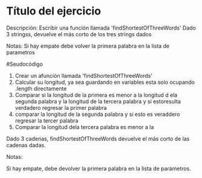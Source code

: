 
# Título del ejercicio

Descripción:
Escribir una función llamada 'findShortestOfThreeWords' Dado 3 stringss, devuelve el más
corto de los tres strings dados

Notas:
Si hay empate debe volver la primera palabra en la lista de parametros

#Seudocódigo
1. Crear un afunción llamada 'findShortestOfThreeWords'
2. Calcular su longitud, ya sea guardando en variables esta solo ocupando
.length directamente
3. Comparar si la longitud de la primera es menor a la longitud d ela segunda palabra
y la longitud de la tercera palabra y si estoresulta verdadero regresar la primer palabra
4. comparar la longitud de la segunda palabra y si esto es veraddero regresar la tercer palabra
5. Comparar la longitud dela tercera palabra es menor a la 




Dado 3 cadenas, findShortestOfThreeWords devuelve el más corto de las cadenas dadas.

Notas:

Si hay empate, debe devolver la primera palabra en la lista de parámetros.
